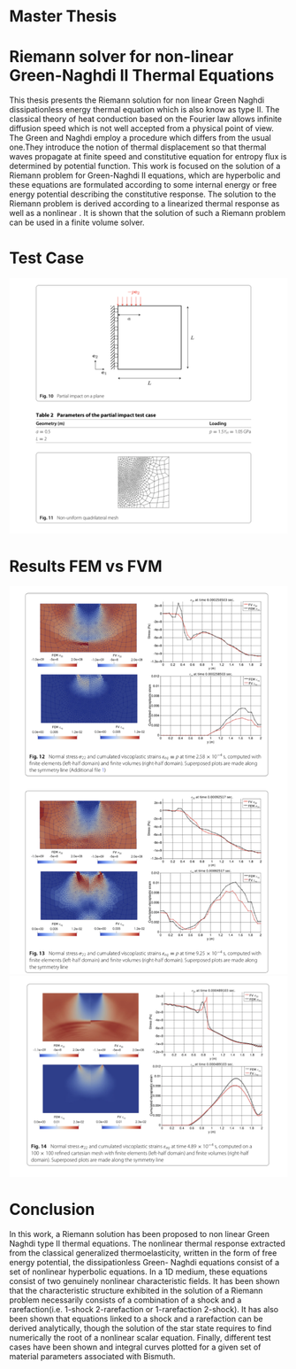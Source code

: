 # Master Thesis 

# Riemann solver for non-linear Green-Naghdi II Thermal Equations

This thesis presents the Riemann solution for non linear Green Naghdi dissipationless energy thermal equation which is also know as type II. The classical theory of heat conduction based on the Fourier law allows infinite diffusion speed which is not well accepted from a physical point of view. The Green and Naghdi employ a procedure which differs from the usual one.They introduce the notion of thermal displacement so that thermal waves propagate at finite speed and constitutive equation for entropy flux is determined by potential function. This work is focused on the solution of a Riemann problem for Green-Naghdi II equations, which are hyperbolic and these equations are formulated according to some internal energy or free energy potential describing the constitutive response. The solution to the Riemann problem is derived according to a linearized thermal response as well as a nonlinear . It is shown that the solution of such a Riemann problem can be used in a finite volume solver.


# Test Case 

<img src= "Test_case1.png" >

# Results FEM vs FVM

<img src= "Test_case12.png" >

<img src= "Test_case13.png" >


# Conclusion

In this work, a Riemann solution has been proposed to non linear Green Naghdi type II thermal equations. The nonlinear thermal response extracted from the classical generalized thermoelasticity, written in the form of free energy potential, the dissipationless Green- Naghdi equations consist of a set of nonlinear hyperbolic equations. In a 1D medium, these equations consist of two genuinely nonlinear characteristic fields. It has been shown that the characteristic structure exhibited in the solution of a Riemann problem necessarily consists of a combination of a shock and a rarefaction(i.e. 1-shock 2-rarefaction or 1-rarefaction 2-shock). It has also been shown that equations linked to a shock and a rarefaction can be derived analytically, though the solution of the star state requires to find numerically the root of a nonlinear scalar equation. Finally, different test cases have been shown and integral curves plotted for a given set of material parameters associated with Bismuth.
